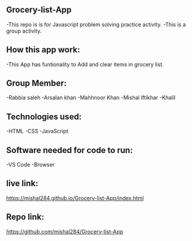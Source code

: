 ## Grocery-list-App
-This repo is is for Javascript problem solving practice activity.
-This is a group activity.
## How this app work:
-This App has funtionality to Add and clear items in grocery list.
## Group Member:
-Rabbia saleh
-Arsalan khan
-Mahhnoor Khan
-Mishal Iftikhar
-Khalil 
## Technologies used:
-HTML
-CSS
-JavaScript 
## Software needed for code to run:
-VS Code
-Browser
## live link:
https://mishal284.github.io/Grocery-list-App/index.html
## Repo link:
https://github.com/mishal284/Grocery-list-App
